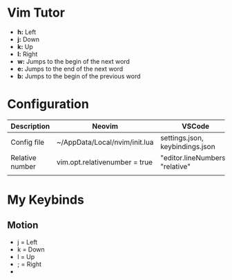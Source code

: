 # Vim Tutor
+ **h:** Left
+ **j:** Down
+ **k:** Up
+ **l:** Right
+ **w:** Jumps to the begin of the next word
+ **e:** Jumps to the end of the next word
+ **b:** Jumps to the begin of the previous word

# Configuration
| Description     | Neovim                        | VSCode                           | JetBrains          |
| --------------- | ----------------------------- | -------------------------------- | ------------------ |
| Config file     | ~/AppData/Local/nvim/init.lua | settings.json, keybindings.json  | ~/.ideavimrc       |
| Relative number | vim.opt.relativenumber = true | "editor.lineNumbers": "relative" | set relativenumber |
|                 |                               |                                  |                    |


# My Keybinds
## Motion
- j = Left
- k = Down
- l = Up
- ; = Right
- 




